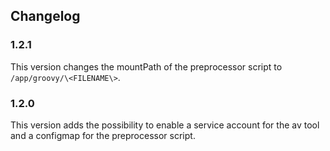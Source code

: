 ## Changelog

### 1.2.1

This version changes the mountPath of the preprocessor script to `/app/groovy/\<FILENAME\>`.

### 1.2.0

This version adds the possibility to enable a service account for the av tool and a configmap for the preprocessor script.
